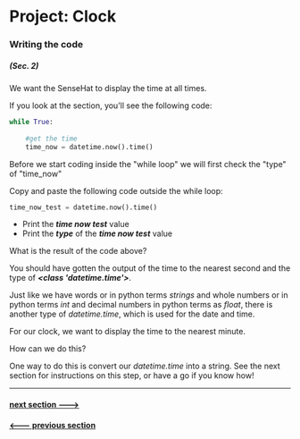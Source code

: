 # Project: **Clock**


### Writing the code

##### (Sec. 2) 

We want the SenseHat to display the time at all times. 

If you look at the section, you'll see the following code:

```python
while True: 
    
    #get the time 
    time_now = datetime.now().time()
```

Before we start coding inside the "while loop" we will first check the "type" of "time_now"

Copy and paste the following code outside the while loop:

```python
time_now_test = datetime.now().time()
```
* Print the **_time now test_** value
* Print the **_type_** of the **_time now test_** value

What is the result of the code above? 

You should have gotten the output of the time to the nearest second and the type of **_<class 'datetime.time'>_**. 

Just like we have words or in python terms _strings_ and whole numbers or in python terms _int_ and decimal numbers in python terms as _float_, there is another type of _datetime.time_, which is used for the date and time. 

For our clock, we want to display the time to the nearest minute. 

How can we do this? 

One way to do this is convert our _datetime.time_ into a string. See the next section for instructions on this step, or have a go if you know how!  


--- 

#### [next section --->](section_4.md)

#### [<--- previous section](section_2.md)
